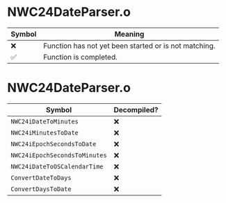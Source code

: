 # NWC24DateParser.o
| Symbol | Meaning 
| ------------- | ------------- 
| :x: | Function has not yet been started or is not matching. 
| :white_check_mark: | Function is completed. 


# NWC24DateParser.o
| Symbol | Decompiled? |
| ------------- | ------------- |
| `NWC24iDateToMinutes` | :x: |
| `NWC24iMinutesToDate` | :x: |
| `NWC24iEpochSecondsToDate` | :x: |
| `NWC24iEpochSecondsToMinutes` | :x: |
| `NWC24iDateToOSCalendarTime` | :x: |
| `ConvertDateToDays` | :x: |
| `ConvertDaysToDate` | :x: |
